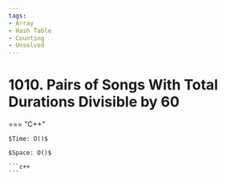 ```yaml
---
tags:
- Array
- Hash Table
- Counting
- Unsolved
---
```



# 1010. Pairs of Songs With Total Durations Divisible by 60

=== "C++"

    $Time: O()$

    $Space: O()$

    ```c++
    ```